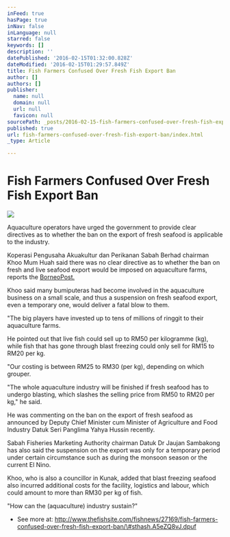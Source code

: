 ```yaml
---
inFeed: true
hasPage: true
inNav: false
inLanguage: null
starred: false
keywords: []
description: ''
datePublished: '2016-02-15T01:32:00.828Z'
dateModified: '2016-02-15T01:29:57.849Z'
title: Fish Farmers Confused Over Fresh Fish Export Ban
author: []
authors: []
publisher:
  name: null
  domain: null
  url: null
  favicon: null
sourcePath: _posts/2016-02-15-fish-farmers-confused-over-fresh-fish-export-ban.md
published: true
url: fish-farmers-confused-over-fresh-fish-export-ban/index.html
_type: Article

---
```

# Fish Farmers Confused Over Fresh Fish Export Ban
![](https://the-grid-user-content.s3-us-west-2.amazonaws.com/f791f5ea-6867-4b16-80ce-7d18a40aac2b.JPG)

Aquaculture operators have urged the government to provide clear directives as to whether the ban on the export of fresh seafood is applicable to the industry.

Koperasi Pengusaha Akuakultur dan Perikanan Sabah Berhad chairman Khoo Mum Huah said there was no clear directive as to whether the ban on fresh and live seafood export would be imposed on aquaculture farms, reports the [BorneoPost.][0]

Khoo said many bumiputeras had become involved in the aquaculture business on a small scale, and thus a suspension on fresh seafood export, even a temporary one, would deliver a fatal blow to them.

"The big players have invested up to tens of millions of ringgit to their aquaculture farms.

He pointed out that live fish could sell up to RM50 per kilogramme (kg), while fish that has gone through blast freezing could only sell for RM15 to RM20 per kg.

"Our costing is between RM25 to RM30 (per kg), depending on which grouper.

"The whole aquaculture industry will be finished if fresh seafood has to undergo blasting, which slashes the selling price from RM50 to RM20 per kg," he said.

He was commenting on the ban on the export of fresh seafood as announced by Deputy Chief Minister cum Minister of Agriculture and Food Industry Datuk Seri Panglima Yahya Hussin recently.

Sabah Fisheries Marketing Authority chairman Datuk Dr Jaujan Sambakong has also said the suspension on the export was only for a temporary period under certain circumstance such as during the monsoon season or the current El Nino.

Khoo, who is also a councillor in Kunak, added that blast freezing seafood also incurred additional costs for the facility, logistics and labour, which could amount to more than RM30 per kg of fish.

"How can the (aquaculture) industry sustain?"

- See more at: http://www.thefishsite.com/fishnews/27169/fish-farmers-confused-over-fresh-fish-export-ban/\#sthash.A5eZQ8vJ.dpuf

[0]: http://www.theborneopost.com/2016/02/12/no-clear-directives-on-fresh-seafood-export-ban/